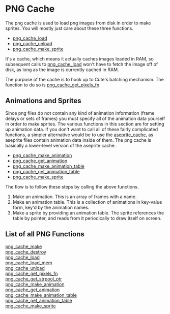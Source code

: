 # PNG Cache

The png cache is used to load png images from disk in order to make sprites. You will mostly just care about these three functions.

* [png_cache_load](https://github.com/RandyGaul/cute_framework/blob/master/doc/graphics/png_cache/png_cache_load.md)
* [png_cache_unload](https://github.com/RandyGaul/cute_framework/blob/master/doc/graphics/png_cache/png_cache_unload.md)
* [png_cache_make_sprite](https://github.com/RandyGaul/cute_framework/blob/master/doc/graphics/png_cache/png_cache_make_sprite.md)

It's a cache, which means it actually caches images loaded in RAM, so subsequent calls to [png_cache_load](https://github.com/RandyGaul/cute_framework/blob/master/doc/graphics/png_cache/png_cache_load.md) won't have to fetch the image off of disk, as long as the image is currently cached in RAM.

The purpose of the cache is to hook up to Cute's batching mechanism. The function to do so is [png_cache_get_pixels_fn](https://github.com/RandyGaul/cute_framework/blob/master/doc/graphics/png_cache/png_cache_get_pixels_fn.md).

## Animations and Sprites

Since png files do not contain any kind of animation information (frame delays or sets of frames) you must specify all of the animation data yourself in order to make sprites. The various functions in this section are for setting up animation data. If you don't want to call all of these fairly complicated functions, a simpler alternative would be to use the [aseprite_cache](https://github.com/RandyGaul/cute_framework/tree/master/doc/graphics/aseprite_cache), as aseprite files contain animation data inside of them. The png cache is basically a lower-level version of the aseprite cache.

* [png_cache_make_animation](https://github.com/RandyGaul/cute_framework/blob/master/doc/graphics/png_cache/png_cache_make_animation.md)
* [png_cache_get_animation](https://github.com/RandyGaul/cute_framework/blob/master/doc/graphics/png_cache/png_cache_get_animation.md)
* [png_cache_make_animation_table](https://github.com/RandyGaul/cute_framework/blob/master/doc/graphics/png_cache/png_cache_make_animation_table.md)
* [png_cache_get_animation_table](https://github.com/RandyGaul/cute_framework/blob/master/doc/graphics/png_cache/png_cache_get_animation_table.md)
* [png_cache_make_sprite](https://github.com/RandyGaul/cute_framework/blob/master/doc/graphics/png_cache/png_cache_make_sprite.md)

The flow is to follow these steps by calling the above functions.

1. Make an animation. This is an array of frames with a name.
2. Make an animation table. This is a collection of animations in key-value form, key'd by the animation names.
3. Make a sprite by providing an animation table. The sprite references the table by pointer, and reads from it periodically to draw itself on screen.

## List of all PNG Functions

[png_cache_make](https://github.com/RandyGaul/cute_framework/blob/master/doc/graphics/png_cache/png_cache_make.md)  
[png_cache_destroy](https://github.com/RandyGaul/cute_framework/blob/master/doc/graphics/png_cache/png_cache_destroy.md)  
[png_cache_load](https://github.com/RandyGaul/cute_framework/blob/master/doc/graphics/png_cache/png_cache_load.md)  
[png_cache_load_mem](https://github.com/RandyGaul/cute_framework/blob/master/doc/graphics/png_cache/png_cache_load_mem.md)  
[png_cache_unload](https://github.com/RandyGaul/cute_framework/blob/master/doc/graphics/png_cache/png_cache_unload.md)  
[png_cache_get_pixels_fn](https://github.com/RandyGaul/cute_framework/blob/master/doc/graphics/png_cache/png_cache_get_pixels_fn.md)  
[png_cache_get_strpool_ptr](https://github.com/RandyGaul/cute_framework/blob/master/doc/graphics/png_cache/png_cache_get_strpool_ptr.md)  
[png_cache_make_animation](https://github.com/RandyGaul/cute_framework/blob/master/doc/graphics/png_cache/png_cache_make_animation.md)  
[png_cache_get_animation](https://github.com/RandyGaul/cute_framework/blob/master/doc/graphics/png_cache/png_cache_get_animation.md)  
[png_cache_make_animation_table](https://github.com/RandyGaul/cute_framework/blob/master/doc/graphics/png_cache/png_cache_make_animation_table.md)  
[png_cache_get_animation_table](https://github.com/RandyGaul/cute_framework/blob/master/doc/graphics/png_cache/png_cache_get_animation_table.md)  
[png_cache_make_sprite](https://github.com/RandyGaul/cute_framework/blob/master/doc/graphics/png_cache/png_cache_make_sprite.md)  
